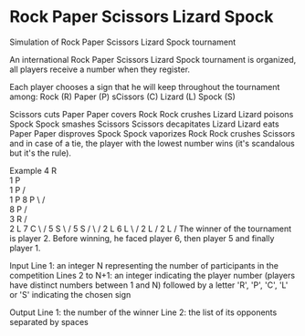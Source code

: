 # Rock Paper Scissors Lizard Spock
 Simulation of Rock Paper Scissors Lizard Spock tournament
 
 An international Rock Paper Scissors Lizard Spock tournament is organized, all players receive a number when they register.

Each player chooses a sign that he will keep throughout the tournament among:
Rock (R)
Paper (P)
sCissors (C)
Lizard (L)
Spock (S)

Scissors cuts Paper
Paper covers Rock
Rock crushes Lizard
Lizard poisons Spock
Spock smashes Scissors
Scissors decapitates Lizard
Lizard eats Paper
Paper disproves Spock
Spock vaporizes Rock
Rock crushes Scissors
and in case of a tie, the player with the lowest number wins (it's scandalous but it's the rule).

Example
4 R \
      1 P \
1 P /      \
             1 P
8 P \      /     \
      8 P /       \
3 R /              \
                     2 L
7 C \              /
      5 S \       /
5 S /      \     /
             2 L
6 L \      /
      2 L /
2 L /
The winner of the tournament is player 2. Before winning, he faced player 6, then player 5 and finally player 1.

Input
Line 1: an integer N representing the number of participants in the competition
Lines 2 to N+1: an integer indicating the player number (players have distinct numbers between 1 and N) followed by a letter 'R', 'P', 'C', 'L' or 'S' indicating the chosen sign

Output
Line 1: the number of the winner
Line 2: the list of its opponents separated by spaces
